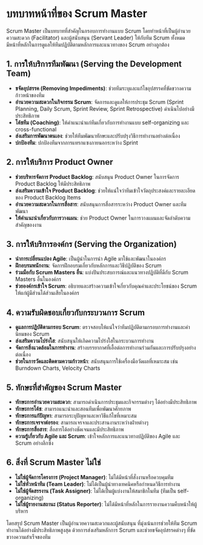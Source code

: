 # บทบาทหน้าที่ของ Scrum Master

Scrum Master เป็นบทบาทที่สำคัญในกรอบการทำงานแบบ Scrum โดยทำหน้าที่เป็นผู้อำนวยความสะดวก (Facilitator) และผู้สนับสนุน (Servant Leader) ให้กับทีม Scrum ทั้งหมด มีหน้าที่หลักในการดูแลให้ทีมปฏิบัติตามหลักการและแนวทางของ Scrum อย่างถูกต้อง

## 1. การให้บริการทีมพัฒนา (Serving the Development Team)

- **ขจัดอุปสรรค (Removing Impediments)**: ช่วยทีมระบุและแก้ไขอุปสรรคที่ขัดขวางความก้าวหน้าของทีม
- **อำนวยความสะดวกในกิจกรรม Scrum**: จัดการและดูแลให้การประชุม Scrum (Sprint Planning, Daily Scrum, Sprint Review, Sprint Retrospective) ดำเนินไปอย่างมีประสิทธิภาพ
- **โค้ชทีม (Coaching)**: ให้คำแนะนำแก่ทีมเกี่ยวกับการทำงานแบบ self-organizing และ cross-functional
- **ส่งเสริมการพัฒนาตนเอง**: ช่วยให้ทีมพัฒนาทักษะและปรับปรุงวิธีการทำงานอย่างต่อเนื่อง
- **ปกป้องทีม**: ปกป้องทีมจากการแทรกแซงภายนอกระหว่าง Sprint

## 2. การให้บริการ Product Owner

- **ช่วยบริหารจัดการ Product Backlog**: สนับสนุน Product Owner ในการจัดการ Product Backlog ให้มีประสิทธิภาพ
- **ส่งเสริมความเข้าใจ Product Backlog**: ช่วยให้แน่ใจว่าทีมเข้าใจวัตถุประสงค์และรายละเอียดของ Product Backlog Items
- **อำนวยความสะดวกในการสื่อสาร**: สนับสนุนการสื่อสารระหว่าง Product Owner และทีมพัฒนา
- **ให้คำแนะนำเกี่ยวกับการวางแผน**: ช่วย Product Owner ในการวางแผนและจัดลำดับความสำคัญของงาน

## 3. การให้บริการองค์กร (Serving the Organization)

- **นำการเปลี่ยนแปลง Agile**: เป็นผู้นำในการนำ Agile มาใช้และพัฒนาในองค์กร
- **ฝึกอบรมพนักงาน**: จัดการฝึกอบรมเกี่ยวกับหลักการและวิธีปฏิบัติของ Scrum
- **ร่วมมือกับ Scrum Masters อื่น**: แบ่งปันประสบการณ์และแนวทางปฏิบัติที่ดีกับ Scrum Masters อื่นในองค์กร
- **ช่วยองค์กรเข้าใจ Scrum**: อธิบายและสร้างความเข้าใจเกี่ยวกับคุณค่าและประโยชน์ของ Scrum ให้แก่ผู้มีส่วนได้ส่วนเสียในองค์กร

## 4. ความรับผิดชอบเกี่ยวกับกระบวนการ Scrum

- **ดูแลการปฏิบัติตามกรอบ Scrum**: ตรวจสอบให้แน่ใจว่าทีมปฏิบัติตามกรอบการทำงานและค่านิยมของ Scrum
- **ส่งเสริมความโปร่งใส**: สนับสนุนให้เกิดความโปร่งใสในกระบวนการทำงาน
- **จัดการสิ่งแวดล้อมในการทำงาน**: สร้างบรรยากาศที่เอื้อต่อการทำงานร่วมกันและการปรับปรุงอย่างต่อเนื่อง
- **ช่วยในการวัดและติดตามความก้าวหน้า**: สนับสนุนการใช้เครื่องมือวัดผลที่เหมาะสม เช่น Burndown Charts, Velocity Charts

## 5. ทักษะที่สำคัญของ Scrum Master

- **ทักษะการอำนวยความสะดวก**: สามารถดำเนินการประชุมและกิจกรรมต่างๆ ได้อย่างมีประสิทธิภาพ
- **ทักษะการโค้ช**: สามารถแนะนำและสอนทีมเพื่อพัฒนาศักยภาพ
- **ทักษะการแก้ปัญหา**: สามารถระบุปัญหาและหาวิธีแก้ไขที่เหมาะสม
- **ทักษะการเจรจาต่อรอง**: สามารถเจรจาและประสานงานระหว่างฝ่ายต่างๆ
- **ทักษะการสื่อสาร**: สื่อสารได้อย่างชัดเจนและมีประสิทธิภาพ
- **ความรู้เกี่ยวกับ Agile และ Scrum**: เข้าใจหลักการและแนวทางปฏิบัติของ Agile และ Scrum อย่างลึกซึ้ง

## 6. สิ่งที่ Scrum Master ไม่ใช่

- **ไม่ใช่ผู้จัดการโครงการ (Project Manager)**: ไม่ได้มีหน้าที่สั่งงานหรือควบคุมทีม
- **ไม่ใช่หัวหน้าทีม (Team Leader)**: ไม่ได้เป็นผู้นำทางเทคนิคหรือกำหนดวิธีการทำงาน
- **ไม่ใช่ผู้จัดสรรงาน (Task Assigner)**: ไม่ได้เป็นผู้แบ่งงานให้สมาชิกในทีม (ทีมเป็น self-organizing)
- **ไม่ใช่ผู้รายงานสถานะ (Status Reporter)**: ไม่ได้มีหน้าที่หลักในการรายงานความคืบหน้าให้ผู้บริหาร

โดยสรุป Scrum Master เป็นผู้อำนวยความสะดวกและผู้สนับสนุน ที่มุ่งเน้นการช่วยให้ทีม Scrum ทำงานได้อย่างมีประสิทธิภาพสูงสุด ด้วยการส่งเสริมหลักการ Scrum และช่วยขจัดอุปสรรคต่างๆ ที่ขัดขวางความสำเร็จของทีม
